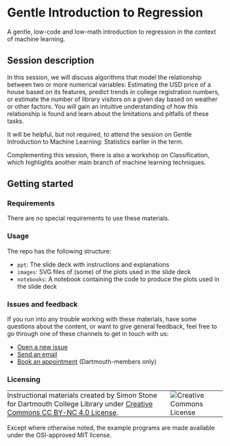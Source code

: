 # Gentle Introduction to Regression

A gentle, low-code and low-math introduction to regression in the context of machine learning.

## Session description
In this session, we will discuss algorithms that model the relationship between two or more numerical variables: Estimating the USD price of a house based on its features, predict trends in college registration numbers, or estimate the number of library visitors on a given day based on weather or other factors. You will gain an intuitive understanding of how this relationship is found and learn about the limitations and pitfalls of these tasks.

It will be helpful, but not required, to attend the session on Gentle Introduction to Machine Learning: Statistics earlier in the term.

Complementing this session, there is also a workshop on Classification, which highlights another main branch of machine learning techniques.

## Getting started

### Requirements
There are no special requirements to use these materials.

### Usage
The repo has the following structure:
- `ppt`: The slide deck with instructions and explanations
- `images`: SVG files of (some) of the plots used in the slide deck
- `notebooks`: A notebook containing the code to produce the plots used in the slide deck

### Issues and feedback
If you run into any trouble working with these materials, have some questions about the content, or want to give general feedback, feel free to go through one of these channels to get in touch with us:
- [Open a new issue](https://git.dartmouth.edu/lib-digital-strategies/RDS/workshops/machine-learning/gentle-intro-to-regression/-/issues)
- [Send an email](mailto:simon.stone@dartmouth.edu)
- [Book an appointment](https://dartgo.org/meetwithsimon) (Dartmouth-members only)


### Licensing
<table>
<tbody>
  <tr>
    <td style="padding:0px;border-width:0px;vertical-align:center">
    Instructional materials created by Simon Stone for Dartmouth College Library under <a href="https://creativecommons.org/licenses/by/4.0/">Creative Commons CC BY-NC 4.0 License</a>.
    </td>
    <td style="padding:0 0 0 1em;border-width:0px;vertical-align:center"><img alt="Creative Commons License" src="https://i.creativecommons.org/l/by/4.0/88x31.png"/></td>
  </tr>
</tbody>
</table>

Except where otherwise noted, the example programs are made available under the OSI-approved MIT license.
